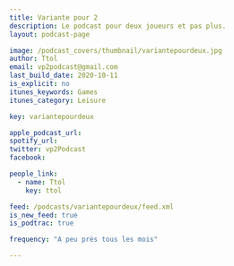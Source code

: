 ```yaml
---
title: Variante pour 2
description: Le podcast pour deux joueurs et pas plus.
layout: podcast-page

image: /podcast_covers/thumbnail/variantepourdeux.jpg
author: Ttol
email: vp2podcast@gmail.com
last_build_date: 2020-10-11
is_explicit: no
itunes_keywords: Games
itunes_category: Leisure

key: variantepourdeux

apple_podcast_url: 
spotify_url: 
twitter: vp2Podcast
facebook:

people_link: 
  - name: Ttol
    key: ttol

feed: /podcasts/variantepourdeux/feed.xml
is_new_feed: true
is_podtrac: true

frequency: "A peu près tous les mois"

---
```


<Podcast/>
